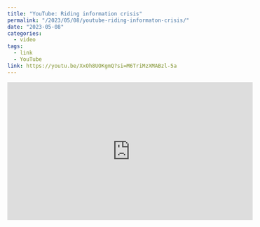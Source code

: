 ```yaml
---
title: "YouTube: Riding information crisis"
permalink: "/2023/05/08/youtube-riding-informaton-crisis/"
date: "2023-05-08"
categories:
  - video
tags:
  - link
  - YouTube
link: https://youtu.be/XxOh8UOKgmQ?si=M6TriMzXMABzl-5a
---
```


<iframe width="560" height="315" src="https://www.youtube.com/embed/XxOh8UOKgmQ" title="YouTube video player" frameborder="0" allow="accelerometer; autoplay; clipboard-write; encrypted-media; gyroscope; picture-in-picture; web-share" allowfullscreen></iframe>
